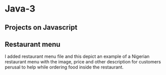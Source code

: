 # Java-3

## Projects on Javascript

## Restaurant menu

I added restaurant menu file and this depict an example of a Nigerian restaurant menu with the image, price and other description for customers perusal to help while ordering food inside the restaurant.